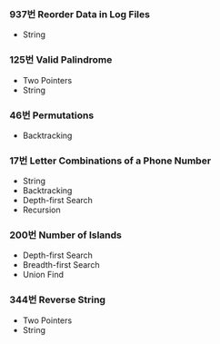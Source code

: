 ### 937번 Reorder Data in Log Files

- String

### 125번 Valid Palindrome

- Two Pointers
- String

### 46번 Permutations

- Backtracking

### 17번 Letter Combinations of a Phone Number

- String
- Backtracking
- Depth-first Search
- Recursion

### 200번 Number of Islands

- Depth-first Search
- Breadth-first Search
- Union Find

### 344번 Reverse String

- Two Pointers
- String